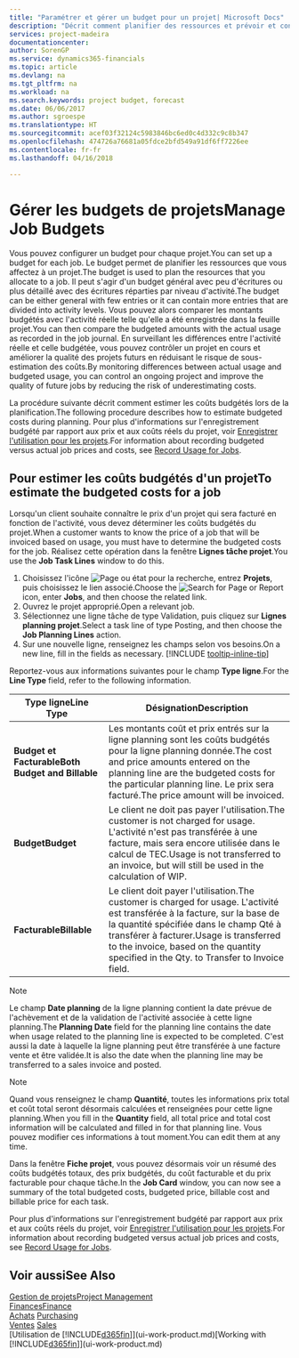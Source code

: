 ```yaml
---
title: "Paramétrer et gérer un budget pour un projet| Microsoft Docs"
description: "Décrit comment planifier des ressources et prévoir et contrôler les coûts d'un projet en définissant un budget pour chaque projet."
services: project-madeira
documentationcenter: 
author: SorenGP
ms.service: dynamics365-financials
ms.topic: article
ms.devlang: na
ms.tgt_pltfrm: na
ms.workload: na
ms.search.keywords: project budget, forecast
ms.date: 06/06/2017
ms.author: sgroespe
ms.translationtype: HT
ms.sourcegitcommit: acef03f32124c5983846bc6ed0c4d332c9c8b347
ms.openlocfilehash: 474726a76681a05fdce2bfd549a91df6ff7226ee
ms.contentlocale: fr-fr
ms.lasthandoff: 04/16/2018

---
```

# <a name="manage-job-budgets"></a><span data-ttu-id="62bf2-103">Gérer les budgets de projets</span><span class="sxs-lookup"><span data-stu-id="62bf2-103">Manage Job Budgets</span></span>
<span data-ttu-id="62bf2-104">Vous pouvez configurer un budget pour chaque projet.</span><span class="sxs-lookup"><span data-stu-id="62bf2-104">You can set up a budget for each job.</span></span> <span data-ttu-id="62bf2-105">Le budget permet de planifier les ressources que vous affectez à un projet.</span><span class="sxs-lookup"><span data-stu-id="62bf2-105">The budget is used to plan the resources that you allocate to a job.</span></span> <span data-ttu-id="62bf2-106">Il peut s'agir d'un budget général avec peu d'écritures ou plus détaillé avec des écritures réparties par niveau d'activité.</span><span class="sxs-lookup"><span data-stu-id="62bf2-106">The budget can be either general with few entries or it can contain more entries that are divided into activity levels.</span></span> <span data-ttu-id="62bf2-107">Vous pouvez alors comparer les montants budgétés avec l'activité réelle telle qu'elle a été enregistrée dans la feuille projet.</span><span class="sxs-lookup"><span data-stu-id="62bf2-107">You can then compare the budgeted amounts with the actual usage as recorded in the job journal.</span></span> <span data-ttu-id="62bf2-108">En surveillant les différences entre l'activité réelle et celle budgétée, vous pouvez contrôler un projet en cours et améliorer la qualité des projets futurs en réduisant le risque de sous-estimation des coûts.</span><span class="sxs-lookup"><span data-stu-id="62bf2-108">By monitoring differences between actual usage and budgeted usage, you can control an ongoing project and improve the quality of future jobs by reducing the risk of underestimating costs.</span></span>

<span data-ttu-id="62bf2-109">La procédure suivante décrit comment estimer les coûts budgétés lors de la planification.</span><span class="sxs-lookup"><span data-stu-id="62bf2-109">The following procedure describes how to estimate budgeted costs during planning.</span></span> <span data-ttu-id="62bf2-110">Pour plus d'informations sur l'enregistrement budgété par rapport aux prix et aux coûts réels du projet, voir [Enregistrer l'utilisation pour les projets](projects-how-record-job-usage.md).</span><span class="sxs-lookup"><span data-stu-id="62bf2-110">For information about recording budgeted versus actual job prices and costs, see [Record Usage for Jobs](projects-how-record-job-usage.md).</span></span>  

## <a name="JobBudgetCosts"></a> <span data-ttu-id="62bf2-111">Pour estimer les coûts budgétés d'un projet</span><span class="sxs-lookup"><span data-stu-id="62bf2-111">To estimate the budgeted costs for a job</span></span>
<span data-ttu-id="62bf2-112">Lorsqu'un client souhaite connaître le prix d'un projet qui sera facturé en fonction de l'activité, vous devez déterminer les coûts budgétés du projet.</span><span class="sxs-lookup"><span data-stu-id="62bf2-112">When a customer wants to know the price of a job that will be invoiced based on usage, you must have to determine the budgeted costs for the job.</span></span> <span data-ttu-id="62bf2-113">Réalisez cette opération dans la fenêtre **Lignes tâche projet**.</span><span class="sxs-lookup"><span data-stu-id="62bf2-113">You use the **Job Task Lines** window to do this.</span></span>

1. <span data-ttu-id="62bf2-114">Choisissez l'icône ![Page ou état pour la recherche](media/ui-search/search_small.png "Page ou état pour la recherche"), entrez **Projets**, puis choisissez le lien associé.</span><span class="sxs-lookup"><span data-stu-id="62bf2-114">Choose the ![Search for Page or Report](media/ui-search/search_small.png "Search for Page or Report icon") icon, enter **Jobs**, and then choose the related link.</span></span>  
2. <span data-ttu-id="62bf2-115">Ouvrez le projet approprié.</span><span class="sxs-lookup"><span data-stu-id="62bf2-115">Open a relevant job.</span></span>
3. <span data-ttu-id="62bf2-116">Sélectionnez une ligne tâche de type Validation, puis cliquez sur **Lignes planning projet**.</span><span class="sxs-lookup"><span data-stu-id="62bf2-116">Select a task line of type Posting, and then choose the **Job Planning Lines** action.</span></span>
4. <span data-ttu-id="62bf2-117">Sur une nouvelle ligne, renseignez les champs selon vos besoins.</span><span class="sxs-lookup"><span data-stu-id="62bf2-117">On a new line, fill in the fields as necessary.</span></span> [!INCLUDE [tooltip-inline-tip](includes/tooltip-inline-tip_md.md)]   

<span data-ttu-id="62bf2-118">Reportez-vous aux informations suivantes pour le champ **Type ligne**.</span><span class="sxs-lookup"><span data-stu-id="62bf2-118">For the **Line Type** field, refer to the following information.</span></span>  

| <span data-ttu-id="62bf2-119">Type ligne</span><span class="sxs-lookup"><span data-stu-id="62bf2-119">Line Type</span></span> | <span data-ttu-id="62bf2-120">Désignation</span><span class="sxs-lookup"><span data-stu-id="62bf2-120">Description</span></span> |
| --- | --- |
| <span data-ttu-id="62bf2-121">**Budget et Facturable**</span><span class="sxs-lookup"><span data-stu-id="62bf2-121">**Both Budget and Billable**</span></span> |<span data-ttu-id="62bf2-122">Les montants coût et prix entrés sur la ligne planning sont les coûts budgétés pour la ligne planning donnée.</span><span class="sxs-lookup"><span data-stu-id="62bf2-122">The cost and price amounts entered on the planning line are the budgeted costs for the particular planning line.</span></span> <span data-ttu-id="62bf2-123">Le prix sera facturé.</span><span class="sxs-lookup"><span data-stu-id="62bf2-123">The price amount will be invoiced.</span></span> |
| <span data-ttu-id="62bf2-124">**Budget**</span><span class="sxs-lookup"><span data-stu-id="62bf2-124">**Budget**</span></span> |<span data-ttu-id="62bf2-125">Le client ne doit pas payer l'utilisation.</span><span class="sxs-lookup"><span data-stu-id="62bf2-125">The customer is not charged for usage.</span></span> <span data-ttu-id="62bf2-126">L'activité n'est pas transférée à une facture, mais sera encore utilisée dans le calcul de TEC.</span><span class="sxs-lookup"><span data-stu-id="62bf2-126">Usage is not transferred to an invoice, but will still be used in the calculation of WIP.</span></span> |
| <span data-ttu-id="62bf2-127">**Facturable**</span><span class="sxs-lookup"><span data-stu-id="62bf2-127">**Billable**</span></span> |<span data-ttu-id="62bf2-128">Le client doit payer l'utilisation.</span><span class="sxs-lookup"><span data-stu-id="62bf2-128">The customer is charged for usage.</span></span> <span data-ttu-id="62bf2-129">L'activité est transférée à la facture, sur la base de la quantité spécifiée dans le champ Qté à transférer à facturer.</span><span class="sxs-lookup"><span data-stu-id="62bf2-129">Usage is transferred to the invoice, based on the quantity specified in the Qty. to Transfer to Invoice field.</span></span> |

> [!NOTE]  
>   <span data-ttu-id="62bf2-130">Le champ **Date planning** de la ligne planning contient la date prévue de l'achèvement et de la validation de l'activité associée à cette ligne planning.</span><span class="sxs-lookup"><span data-stu-id="62bf2-130">The **Planning Date** field for the planning line contains the date when usage related to the planning line is expected to be completed.</span></span> <span data-ttu-id="62bf2-131">C'est aussi la date à laquelle la ligne planning peut être transférée à une facture vente et être validée.</span><span class="sxs-lookup"><span data-stu-id="62bf2-131">It is also the date when the planning line may be transferred to a sales invoice and posted.</span></span>  

> [!NOTE]  
>   <span data-ttu-id="62bf2-132">Quand vous renseignez le champ **Quantité**, toutes les informations prix total et coût total seront désormais calculées et renseignées pour cette ligne planning.</span><span class="sxs-lookup"><span data-stu-id="62bf2-132">When you fill in the **Quantity** field, all total price and total cost information will be calculated and filled in for that planning line.</span></span> <span data-ttu-id="62bf2-133">Vous pouvez modifier ces informations à tout moment.</span><span class="sxs-lookup"><span data-stu-id="62bf2-133">You can edit them at any time.</span></span>

<span data-ttu-id="62bf2-134">Dans la fenêtre **Fiche projet**, vous pouvez désormais voir un résumé des coûts budgétés totaux, des prix budgétés, du coût facturable et du prix facturable pour chaque tâche.</span><span class="sxs-lookup"><span data-stu-id="62bf2-134">In the **Job Card** window, you can now see a summary of the total budgeted costs, budgeted price, billable cost and billable price for each task.</span></span>

<span data-ttu-id="62bf2-135">Pour plus d'informations sur l'enregistrement budgété par rapport aux prix et aux coûts réels du projet, voir [Enregistrer l'utilisation pour les projets](projects-how-record-job-usage.md).</span><span class="sxs-lookup"><span data-stu-id="62bf2-135">For information about recording budgeted versus actual job prices and costs, see [Record Usage for Jobs](projects-how-record-job-usage.md).</span></span>

## <a name="see-also"></a><span data-ttu-id="62bf2-136">Voir aussi</span><span class="sxs-lookup"><span data-stu-id="62bf2-136">See Also</span></span>
[<span data-ttu-id="62bf2-137">Gestion de projets</span><span class="sxs-lookup"><span data-stu-id="62bf2-137">Project Management</span></span>](projects-manage-projects.md)  
[<span data-ttu-id="62bf2-138">Finances</span><span class="sxs-lookup"><span data-stu-id="62bf2-138">Finance</span></span>](finance.md)  
<span data-ttu-id="62bf2-139">[Achats](purchasing-manage-purchasing.md)       </span><span class="sxs-lookup"><span data-stu-id="62bf2-139">[Purchasing](purchasing-manage-purchasing.md)       </span></span>  
<span data-ttu-id="62bf2-140">[Ventes](sales-manage-sales.md)    </span><span class="sxs-lookup"><span data-stu-id="62bf2-140">[Sales](sales-manage-sales.md)    </span></span>  
<span data-ttu-id="62bf2-141">[Utilisation de [!INCLUDE[d365fin](includes/d365fin_md.md)]](ui-work-product.md)</span><span class="sxs-lookup"><span data-stu-id="62bf2-141">[Working with [!INCLUDE[d365fin](includes/d365fin_md.md)]](ui-work-product.md)</span></span>  

